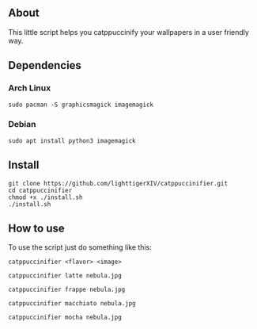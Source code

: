 ## About
This little script helps you catppuccinify your wallpapers in a user friendly way.

## Dependencies

### Arch Linux
    sudo pacman -S graphicsmagick imagemagick
  
### Debian 
    sudo apt install python3 imagemagick
    
## Install 
    git clone https://github.com/lighttigerXIV/catppuccinifier.git
    cd catppuccinifier
    chmod +x ./install.sh
    ./install.sh
    
## How to use

To use the script just do something like this:

```catppuccinifier <flavor> <image>```

```catppuccinifier latte nebula.jpg```

```catppuccinifier frappe nebula.jpg```

```catppuccinifier macchiato nebula.jpg```

```catppuccinifier mocha nebula.jpg```
